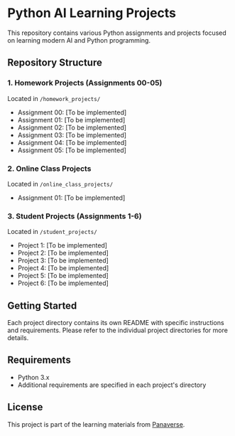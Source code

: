 # Python AI Learning Projects

This repository contains various Python assignments and projects focused on learning modern AI and Python programming.

## Repository Structure

### 1. Homework Projects (Assignments 00-05)
Located in `/homework_projects/`
- Assignment 00: [To be implemented]
- Assignment 01: [To be implemented]
- Assignment 02: [To be implemented]
- Assignment 03: [To be implemented]
- Assignment 04: [To be implemented]
- Assignment 05: [To be implemented]

### 2. Online Class Projects
Located in `/online_class_projects/`
- Assignment 01: [To be implemented]

### 3. Student Projects (Assignments 1-6)
Located in `/student_projects/`
- Project 1: [To be implemented]
- Project 2: [To be implemented]
- Project 3: [To be implemented]
- Project 4: [To be implemented]
- Project 5: [To be implemented]
- Project 6: [To be implemented]

## Getting Started

Each project directory contains its own README with specific instructions and requirements. Please refer to the individual project directories for more details.

## Requirements

- Python 3.x
- Additional requirements are specified in each project's directory

## License

This project is part of the learning materials from [Panaverse](https://github.com/panaversity/learn-modern-ai-python). 